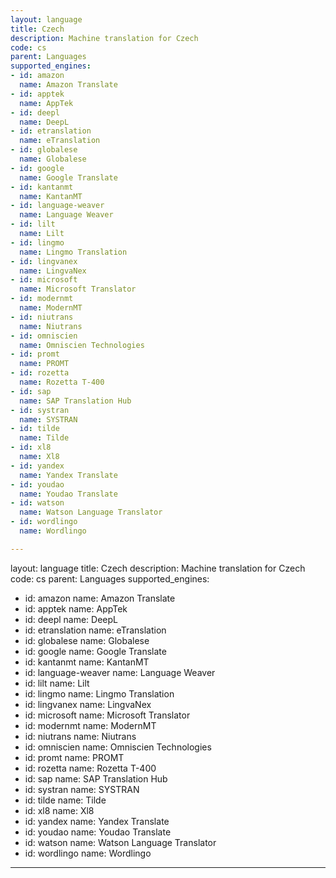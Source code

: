 ```yaml
---
layout: language
title: Czech
description: Machine translation for Czech
code: cs
parent: Languages
supported_engines:
- id: amazon
  name: Amazon Translate
- id: apptek
  name: AppTek
- id: deepl
  name: DeepL
- id: etranslation
  name: eTranslation
- id: globalese
  name: Globalese
- id: google
  name: Google Translate
- id: kantanmt
  name: KantanMT
- id: language-weaver
  name: Language Weaver
- id: lilt
  name: Lilt
- id: lingmo
  name: Lingmo Translation
- id: lingvanex
  name: LingvaNex
- id: microsoft
  name: Microsoft Translator
- id: modernmt
  name: ModernMT
- id: niutrans
  name: Niutrans
- id: omniscien
  name: Omniscien Technologies
- id: promt
  name: PROMT
- id: rozetta
  name: Rozetta T-400
- id: sap
  name: SAP Translation Hub
- id: systran
  name: SYSTRAN
- id: tilde
  name: Tilde
- id: xl8
  name: Xl8
- id: yandex
  name: Yandex Translate
- id: youdao
  name: Youdao Translate
- id: watson
  name: Watson Language Translator
- id: wordlingo
  name: Wordlingo

---
```


layout: language
title: Czech
description: Machine translation for Czech
code: cs
parent: Languages
supported_engines:
- id: amazon
  name: Amazon Translate
- id: apptek
  name: AppTek
- id: deepl
  name: DeepL
- id: etranslation
  name: eTranslation
- id: globalese
  name: Globalese
- id: google
  name: Google Translate
- id: kantanmt
  name: KantanMT
- id: language-weaver
  name: Language Weaver
- id: lilt
  name: Lilt
- id: lingmo
  name: Lingmo Translation
- id: lingvanex
  name: LingvaNex
- id: microsoft
  name: Microsoft Translator
- id: modernmt
  name: ModernMT
- id: niutrans
  name: Niutrans
- id: omniscien
  name: Omniscien Technologies
- id: promt
  name: PROMT
- id: rozetta
  name: Rozetta T-400
- id: sap
  name: SAP Translation Hub
- id: systran
  name: SYSTRAN
- id: tilde
  name: Tilde
- id: xl8
  name: Xl8
- id: yandex
  name: Yandex Translate
- id: youdao
  name: Youdao Translate
- id: watson
  name: Watson Language Translator
- id: wordlingo
  name: Wordlingo

---
